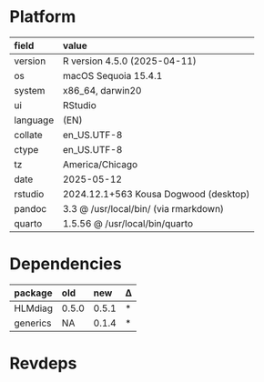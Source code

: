 # Platform

|field    |value                                 |
|:--------|:-------------------------------------|
|version  |R version 4.5.0 (2025-04-11)          |
|os       |macOS Sequoia 15.4.1                  |
|system   |x86_64, darwin20                      |
|ui       |RStudio                               |
|language |(EN)                                  |
|collate  |en_US.UTF-8                           |
|ctype    |en_US.UTF-8                           |
|tz       |America/Chicago                       |
|date     |2025-05-12                            |
|rstudio  |2024.12.1+563 Kousa Dogwood (desktop) |
|pandoc   |3.3 @ /usr/local/bin/ (via rmarkdown) |
|quarto   |1.5.56 @ /usr/local/bin/quarto        |

# Dependencies

|package  |old   |new   |Δ  |
|:--------|:-----|:-----|:--|
|HLMdiag  |0.5.0 |0.5.1 |*  |
|generics |NA    |0.1.4 |*  |

# Revdeps

